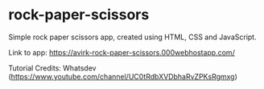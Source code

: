 # rock-paper-scissors
Simple rock paper scissors app, created using HTML, CSS and JavaScript.

Link to app: https://avirk-rock-paper-scissors.000webhostapp.com/

Tutorial Credits: Whatsdev (https://www.youtube.com/channel/UC0tRdbXVDbhaRvZPKsRgmxg)

